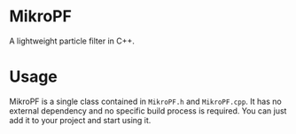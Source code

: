 # MikroPF
A lightweight particle filter in C++.

# Usage
MikroPF is a single class contained in `MikroPF.h` and `MikroPF.cpp`. It has no external dependency and no specific build process is required. You can just add it to your project and start using it.
